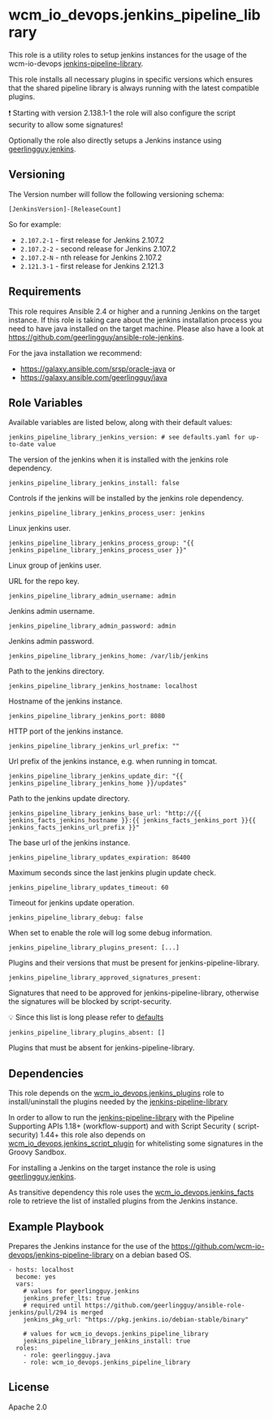 # wcm_io_devops.jenkins_pipeline_library

This role is a utility roles to setup jenkins instances for the usage of
the wcm-io-devops
[jenkins-pipeline-library](https://github.com/wcm-io-devops/jenkins-pipeline-library).

This role installs all necessary plugins in specific versions which
ensures that the shared pipeline library is always running with the
latest compatible plugins.

:exclamation: Starting with version 2.138.1-1 the role will also
configure the script security to allow some signatures!

Optionally the role also directly setups a Jenkins instance using [geerlingguy.jenkins](https://github.com/geerlingguy/ansible-role-jenkins).

## Versioning

The Version number will follow the following versioning schema:

`[JenkinsVersion]-[ReleaseCount]`

So for example:
* `2.107.2-1` - first release for Jenkins 2.107.2
* `2.107.2-2` - second release for Jenkins 2.107.2
* `2.107.2-N` - nth release for Jenkins 2.107.2
* `2.121.3-1` - first release for Jenkins 2.121.3

## Requirements

This role requires Ansible 2.4 or higher and a running Jenkins on the
target instance. If this role is taking care about the jenkins installation process you need to have java installed on the target machine.
Please also have a look at https://github.com/geerlingguy/ansible-role-jenkins.

For the java installation we recommend:
* https://galaxy.ansible.com/srsp/oracle-java or
* https://galaxy.ansible.com/geerlingguy/java

## Role Variables

Available variables are listed below, along with their default values:

    jenkins_pipeline_library_jenkins_version: # see defaults.yaml for up-to-date value

The version of the jenkins when it is installed with the jenkins role dependency.

    jenkins_pipeline_library_jenkins_install: false

Controls if the jenkins will be installed by the jenkins role dependency.

    jenkins_pipeline_library_jenkins_process_user: jenkins

Linux jenkins user.

    jenkins_pipeline_library_jenkins_process_group: "{{ jenkins_pipeline_library_jenkins_process_user }}"

Linux group of jenkins user.

URL for the repo key.

    jenkins_pipeline_library_admin_username: admin

Jenkins admin username.

    jenkins_pipeline_library_admin_password: admin

Jenkins admin password.

    jenkins_pipeline_library_jenkins_home: /var/lib/jenkins

Path to the jenkins directory.

    jenkins_pipeline_library_jenkins_hostname: localhost

Hostname of the jenkins instance.

    jenkins_pipeline_library_jenkins_port: 8080

HTTP port of the jenkins instance.

    jenkins_pipeline_library_jenkins_url_prefix: ""

Url prefix of the jenkins instance, e.g. when running in tomcat.

    jenkins_pipeline_library_jenkins_update_dir: "{{ jenkins_pipeline_library_jenkins_home }}/updates"

Path to the jenkins update directory.

    jenkins_pipeline_library_jenkins_base_url: "http://{{ jenkins_facts_jenkins_hostname }}:{{ jenkins_facts_jenkins_port }}{{ jenkins_facts_jenkins_url_prefix }}"

The base url of the jenkins instance.

    jenkins_pipeline_library_updates_expiration: 86400

Maximum seconds since the last jenkins plugin update check.

    jenkins_pipeline_library_updates_timeout: 60

Timeout for jenkins update operation.

    jenkins_pipeline_library_debug: false

When set to enable the role will log some debug information.

    jenkins_pipeline_library_plugins_present: [...]

Plugins and their versions that must be present for
jenkins-pipeline-library.

    jenkins_pipeline_library_approved_signatures_present:

Signatures that need to be approved for jenkins-pipeline-library,
otherwise the signatures will be blocked by script-security.

:bulb: Since this list is long please refer to
[defaults](defaults/main.yaml)

    jenkins_pipeline_library_plugins_absent: []

Plugins that must be absent for jenkins-pipeline-library.

## Dependencies

This role depends on the
[wcm_io_devops.jenkins_plugins](https://github.com/wcm-io-devops/ansible-jenkins-plugins)
role to install/uninstall the plugins needed by the
[jenkins-pipeline-library](https://github.com/wcm-io-devops/jenkins-pipeline-library)

In order to allow to run the
[jenkins-pipeline-library](https://github.com/wcm-io-devops/jenkins-pipeline-library)
with the Pipeline Supporting APIs 1.18+ (workflow-support) and with
Script Security ( script-security) 1.44+ this role also depends on
[wcm_io_devops.jenkins_script_plugin](https://github.com/wcm-io-devops/ansible-jenkins-script-security)
for whitelisting some signatures in the Groovy Sandbox.

For installing a Jenkins on the target instance the role is using
[geerlingguy.jenkins](https://github.com/geerlingguy/ansible-role-jenkins).

As transitive dependency this role uses the
[wcm_io_devops.jenkins_facts](https://github.com/wcm-io-devops/ansible-jenkins-facts)
role to retrieve the list of installed plugins from the Jenkins
instance.

## Example Playbook

Prepares the Jenkins instance for the use of the
https://github.com/wcm-io-devops/jenkins-pipeline-library on a debian
based OS.

	- hosts: localhost
      become: yes
      vars:
        # values for geerlingguy.jenkins
        jenkins_prefer_lts: true
        # required until https://github.com/geerlingguy/ansible-role-jenkins/pull/294 is merged    
        jenkins_pkg_url: "https://pkg.jenkins.io/debian-stable/binary"
        
        # values for wcm_io_devops.jenkins_pipeline_library
        jenkins_pipeline_library_jenkins_install: true
      roles:
        - role: geerlingguy.java
        - role: wcm_io_devops.jenkins_pipeline_library

## License

Apache 2.0
